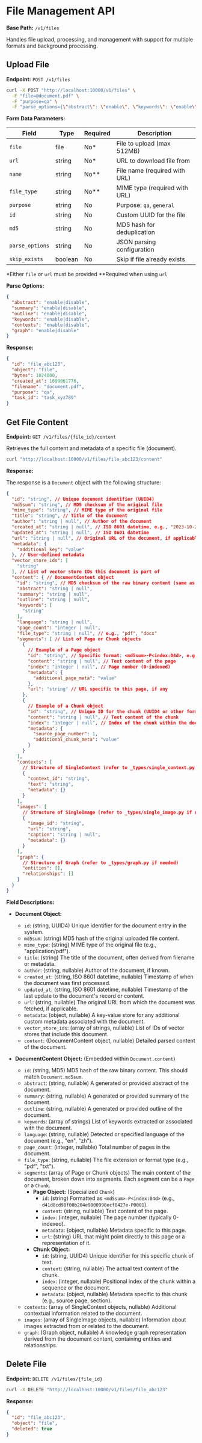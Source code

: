 # File Management API

**Base Path:** `/v1/files`

Handles file upload, processing, and management with support for multiple formats and background processing.

## Upload File

**Endpoint:** `POST /v1/files`

```bash
curl -X POST "http://localhost:10000/v1/files" \
  -F "file=@document.pdf" \
  -F "purpose=qa" \
  -F "parse_options={\"abstract\": \"enable\", \"keywords\": \"enable\"}"
```

**Form Data Parameters:**

| Field | Type | Required | Description |
|-------|------|----------|-------------|
| `file` | file | No* | File to upload (max 512MB) |
| `url` | string | No* | URL to download file from |
| `name` | string | No** | File name (required with URL) |
| `file_type` | string | No** | MIME type (required with URL) |
| `purpose` | string | No | Purpose: `qa`, `general` |
| `id` | string | No | Custom UUID for the file |
| `md5` | string | No | MD5 hash for deduplication |
| `parse_options` | string | No | JSON parsing configuration |
| `skip_exists` | boolean | No | Skip if file already exists |

*Either `file` or `url` must be provided
**Required when using `url`

**Parse Options:**

```json
{
  "abstract": "enable|disable",
  "summary": "enable|disable", 
  "outline": "enable|disable",
  "keywords": "enable|disable",
  "contexts": "enable|disable",
  "graph": "enable|disable"
}
```

**Response:**

```json
{
  "id": "file_abc123",
  "object": "file",
  "bytes": 1024000,
  "created_at": 1699061776,
  "filename": "document.pdf",
  "purpose": "qa",
  "task_id": "task_xyz789"
}
```

## Get File Content

**Endpoint:** `GET /v1/files/{file_id}/content`

Retrieves the full content and metadata of a specific file (document).

```bash
curl "http://localhost:10000/v1/files/file_abc123/content"
```

**Response:**

The response is a `Document` object with the following structure:

```json
{
  "id": "string", // Unique document identifier (UUID4)
  "md5sum": "string", // MD5 checksum of the original file
  "mime_type": "string", // MIME type of the original file
  "title": "string", // Title of the document
  "author": "string | null", // Author of the document
  "created_at": "string | null", // ISO 8601 datetime, e.g., "2023-10-26T07:42:05.123Z"
  "updated_at": "string | null", // ISO 8601 datetime
  "url": "string | null", // Original URL of the document, if applicable
  "metadata": {
    "additional_key": "value"
  }, // User-defined metadata
  "vector_store_ids": [
    "string"
  ], // List of vector store IDs this document is part of
  "content": { // DocumentContent object
    "id": "string", // MD5 checksum of the raw binary content (same as Document.md5sum)
    "abstract": "string | null",
    "summary": "string | null",
    "outline": "string | null",
    "keywords": [
      "string"
    ],
    "language": "string | null",
    "page_count": "integer | null",
    "file_type": "string | null", // e.g., "pdf", "docx"
    "segments": [ // List of Page or Chunk objects
      {
        // Example of a Page object
        "id": "string", // Specific format: <md5sum>-P<index:04d>, e.g., "abcdef...-P0001"
        "content": "string | null", // Text content of the page
        "index": "integer | null", // Page number (0-indexed)
        "metadata": {
          "additional_page_meta": "value"
        },
        "url": "string" // URL specific to this page, if any
      },
      {
        // Example of a Chunk object
        "id": "string", // Unique ID for the chunk (UUID4 or other format)
        "content": "string | null", // Text content of the chunk
        "index": "integer | null", // Index of the chunk within the document or a larger context
        "metadata": {
          "source_page_number": 1,
          "additional_chunk_meta": "value"
        }
      }
    ],
    "contexts": [
      // Structure of SingleContext (refer to _types/single_context.py if needed)
      {
        "context_id": "string",
        "text": "string",
        "metadata": {}
      }
    ],
    "images": [
      // Structure of SingleImage (refer to _types/single_image.py if needed)
      {
        "image_id": "string",
        "url": "string",
        "caption": "string | null",
        "metadata": {}
      }
    ],
    "graph": { 
      // Structure of Graph (refer to _types/graph.py if needed)
      "entities": [],
      "relationships": []
    }
  }
}
```

**Field Descriptions:**

* **Document Object:**
  * `id`: (string, UUID4) Unique identifier for the document entry in the system.
  * `md5sum`: (string) MD5 hash of the original uploaded file content.
  * `mime_type`: (string) MIME type of the original file (e.g., "application/pdf").
  * `title`: (string) The title of the document, often derived from filename or metadata.
  * `author`: (string, nullable) Author of the document, if known.
  * `created_at`: (string, ISO 8601 datetime, nullable) Timestamp of when the document was first processed.
  * `updated_at`: (string, ISO 8601 datetime, nullable) Timestamp of the last update to the document's record or content.
  * `url`: (string, nullable) The original URL from which the document was fetched, if applicable.
  * `metadata`: (object, nullable) A key-value store for any additional custom metadata associated with the document.
  * `vector_store_ids`: (array of strings, nullable) List of IDs of vector stores that include this document.
  * `content`: (DocumentContent object, nullable) Detailed parsed content of the document.

* **DocumentContent Object:** (Embedded within `Document.content`)
  * `id`: (string, MD5) MD5 hash of the raw binary content. This should match `Document.md5sum`.
  * `abstract`: (string, nullable) A generated or provided abstract of the document.
  * `summary`: (string, nullable) A generated or provided summary of the document.
  * `outline`: (string, nullable) A generated or provided outline of the document.
  * `keywords`: (array of strings) List of keywords extracted or associated with the document.
  * `language`: (string, nullable) Detected or specified language of the document (e.g., "en", "zh").
  * `page_count`: (integer, nullable) Total number of pages in the document.
  * `file_type`: (string, nullable) The file extension or format type (e.g., "pdf", "txt").
  * `segments`: (array of Page or Chunk objects) The main content of the document, broken down into segments. Each segment can be a `Page` or a `Chunk`.
    * **Page Object:** (Specialized `Chunk`)
      * `id`: (string) Formatted as `<md5sum>-P<index:04d>` (e.g., `d41d8cd98f00b204e9800998ecf8427e-P0001`).
      * `content`: (string, nullable) Text content of the page.
      * `index`: (integer, nullable) The page number (typically 0-indexed).
      * `metadata`: (object, nullable) Metadata specific to this page.
      * `url`: (string) URL that might point directly to this page or a representation of it.
    * **Chunk Object:**
      * `id`: (string, UUID4) Unique identifier for this specific chunk of text.
      * `content`: (string, nullable) The actual text content of the chunk.
      * `index`: (integer, nullable) Positional index of the chunk within a sequence or the document.
      * `metadata`: (object, nullable) Metadata specific to this chunk (e.g., source page, section).
  * `contexts`: (array of SingleContext objects, nullable) Additional contextual information related to the document.
  * `images`: (array of SingleImage objects, nullable) Information about images extracted from or related to the document.
  * `graph`: (Graph object, nullable) A knowledge graph representation derived from the document content, containing entities and relationships.

## Delete File

**Endpoint:** `DELETE /v1/files/{file_id}`

```bash
curl -X DELETE "http://localhost:10000/v1/files/file_abc123"
```

**Response:**

```json
{
  "id": "file_abc123",
  "object": "file",
  "deleted": true
}
```
